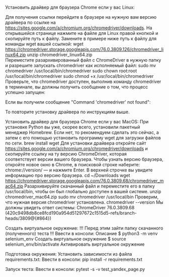 

Установить драйвер для браузера Chrome если у вас  Linux:

Для получения ссылки перейдите в браузере на нужную вам версию драйвера по ссылке на https://sites.google.com/a/chromium.org/chromedriver/downloads. На открывшейся странице нажмите на файле для Linux правой кнопкой и скопируйте путь к файлу. Замените в примере ниже путь к файлу для команды wget вашей ссылкой:
wget https://chromedriver.storage.googleapis.com/76.0.3809.126/chromedriver_linux64.zip
unzip chromedriver_linux64.zip
Переместите разархивированный файл с СhromeDriver в нужную папку и разрешите запускать chromedriver как исполняемый файл:
sudo mv chromedriver /usr/local/bin/chromedriver
sudo chown root:root /usr/local/bin/chromedriver
sudo chmod +x /usr/local/bin/chromedriver
Проверьте, что chromedriver доступен, выполнив команду chromedriver в терминале, вы должны получить сообщение о том, что процесс успешно запущен:

Если вы получили сообщение "Command 'chromedriver' not found": 

То повторите установку драйвера по инструкциям выше. 


Установить драйвер для браузера Chrome если у вас  MacOS:
При установке Python вы уже, скорее всего, установили пакетный менеджер Homebrew. Если нет, то рекомендуем сделать это сейчас, а затем с его помощью установить программу wget для загрузки файлов по сети.
brew install wget
Для установки драйвера откройте сайт https://sites.google.com/a/chromium.org/chromedriver/downloads и скопируйте ссылку на ту версию ChromeDriver, которая соответствует версии вашего браузера. Чтобы узнать версию браузера, откройте новое окно в Chrome, в поисковой строке наберите: chrome://version/ — и нажмите Enter. В верхней строчке вы увидите информацию про версию браузера.
cd ~/Downloads
wget https://chromedriver.storage.googleapis.com/76.0.3809.68/chromedriver_mac64.zip
Разархивируйте скачанный файл и переместите его в папку /usr/local/bin, чтобы он был глобально доступен в вашей системе.
unzip chromedriver_mac64.zip
sudo mv chromedriver /usr/local/bin
Проверим, что нужная версия chromedriver установлена.
chromedriver --version
Мы должны увидеть ответ системы:
ChromeDriver 76.0.3809.68 (420c9498db8ce8fcd190a954d51297672c1515d5-refs/branch-heads/3809@{#864})

Создать виртуальное окружение:
!!! Перед этим зайти папку скачанного (полученного) теста !!!
Ввести в консоли:
Описание
$ python3 -m venv selenium_env
Создать виртуальное окружение
$ source selenium_env/bin/activate
Активировать виртуальное окружение


Подготовка окружения:
Установить зависимости из файла  requirements.txt:
Ввести в консоли: pip install -r requirements.txt

Запуск теста:
Ввести в консоли: pytest -s -v test_yandex_page.py


